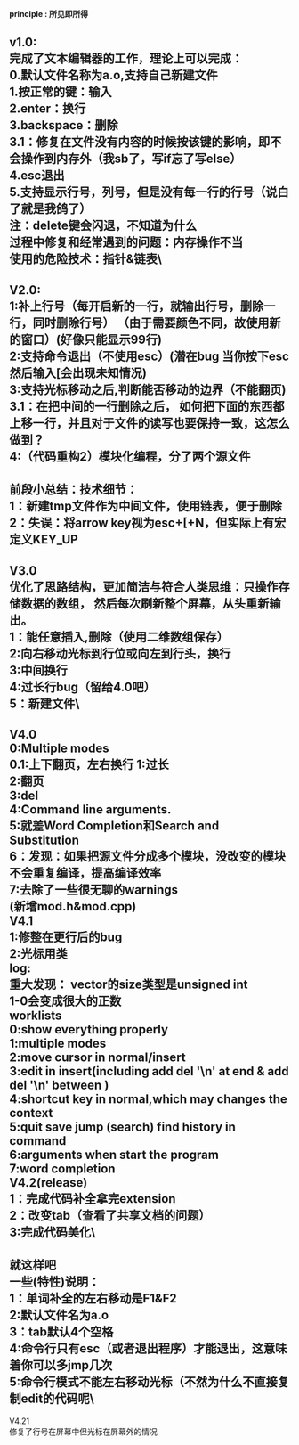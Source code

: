 **principle : 所见即所得**

v1.0:\
完成了文本编辑器的工作，理论上可以完成：\
0.默认文件名称为a.o,支持自己新建文件\
1.按正常的键：输入\
2.enter：换行\
3.backspace：删除\
3.1：修复在文件没有内容的时候按该键的影响，即不会操作到内存外（我sb了，写if忘了写else）\
4.esc退出\
5.支持显示行号，列号，但是没有每一行的行号（说白了就是我鸽了）\
注：delete键会闪退，不知道为什么\
过程中修复和经常遇到的问题：内存操作不当\
使用的危险技术：指针&链表\
---
V2.0:\
1:补上行号（每开启新的一行，就输出行号，删除一行，同时删除行号）
（由于需要颜色不同，故使用新的窗口）(好像只能显示99行)\
2:支持命令退出（不使用esc）(潜在bug 当你按下esc然后输入[会出现未知情况)\
3:支持光标移动之后,判断能否移动的边界（不能翻页)\
3.1：在把中间的一行删除之后，
如何把下面的东西都上移一行，并且对于文件的读写也要保持一致，这怎么做到？\
4:（代码重构2）模块化编程，分了两个源文件
---
前段小总结：技术细节：\
1：新建tmp文件作为中间文件，使用链表，便于删除\
2：失误：将arrow key视为esc+[+N，但实际上有宏定义KEY_UP
---
V3.0\
优化了思路结构，更加简洁与符合人类思维：只操作存储数据的数组，
然后每次刷新整个屏幕，从头重新输出。\
1：能任意插入,删除（使用二维数组保存）\
2:向右移动光标到行位或向左到行头，换行\
3:中间换行\
4:过长行bug（留给4.0吧）\
5：新建文件\
---
V4.0\
0:Multiple modes\
0.1:上下翻页，左右换行
1:过长\
2:翻页\
3:del\
4:Command line arguments.\
5:就差Word Completion和Search and Substitution\
6：发现：如果把源文件分成多个模块，没改变的模块不会重复编译，提高编译效率\
7:去除了一些很无聊的warnings\
(新增mod.h&mod.cpp)\
V4.1\
1:修整在更行后的bug\
2:光标用类\
log:\
重大发现：
vector的size类型是unsigned int\
1-0会变成很大的正数\
worklists\
0:show everything properly\
1:multiple modes\
2:move cursor in normal/insert\
3:edit in insert(including add del '\n' at end
& add del '\n' between )\
4:shortcut key in normal,which may changes the context\
5:quit save jump (**search**) find history in command\
6:arguments when start the program\
7:**word completion**\
V4.2(release)\
1：完成代码补全拿完extension\
2：改变tab（查看了共享文档的问题）\
3:完成代码美化\
---
就这样吧\
一些(特性)说明：\
1：单词补全的左右移动是F1&F2\
2:默认文件名为a.o\
3：tab默认4个空格\
4:命令行只有esc（或者退出程序）才能退出，这意味着你可以多jmp几次\
5:命令行模式不能左右移动光标（不然为什么不直接复制edit的代码呢\
---
V4.21\
修复了行号在屏幕中但光标在屏幕外的情况